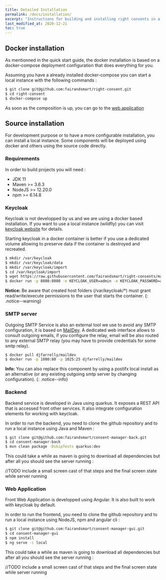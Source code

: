 ```yaml
---
title: Detailed Installation
permalink: /docs/installation/
excerpt: "Instructions for building and installing right consents in a local environment."
last_modified_at: 2020-12-21
toc: true
---
```


## Docker installation

As mentionned in the quick start guide, the docker installation is based on a docker-compose deployment configuration that does everything for you.

Assuming you have a already installed docker-compose you can start a local instance with the following commands : 

```bash
$ git clone git@github.com:fairandsmart/right-consent.git
$ cd right-consent
$ docker-compose up
```

As soon as the composition is up, you can go to the [web application](http://localhost:4286)

## Source installation

For development purpose or to have a more configurable installation, you can install a local instance. Some components will be deployed using docker and others using the source code directly.

### Requirements

In order to build projects you will need : 
- JDK 11
- Maven >= 3.6.3
- NodeJS >= 12.20.0
- npm >= 6.14.8

### Keycloak

Keycloak is not developped by us and we are using a docker based installation. If you want to use a local instance (wildfly) you can visit [keycloak website](https://www.keycloak.org/docs/latest/server_installation/index.html) for details. 

Starting keycloak in a docker container is better if you use a dedicated volume allowing to preserve data if the container is destroyed and recreated.

```bash
$ mkdir /var/keycloak
$ mkdir /var/keycloak/data
$ mkdir /var/keycloak/import
$ cd /var/keycloak/import
$ wget https://raw.githubusercontent.com/fairandsmart/right-consents/main/imports/right-consents.json
$ docker run -p 8080:8080 -e KEYCLOAK_USER=admin -e KEYCLOAK_PASSWORD=admin -e KEYCLOAK_IMPORT=/opt/jboss/keycloak/imports/right-consents.json -v /var/keycloak/data:/opt/jboss/keycloak/standalone/data -v /var/keycloak/imports:/opt/jboss/keycloak/imports jboss/keyloak 
```

<i class="fa fa-exclamation-circle"></i> <b>Notice:</b> Be aware that created host folders (/var/keycloak/*) must grant read/write/execute permissions to the user that starts the container.
{: .notice--warning}

### SMTP server

Outgoing SMTP Service is also an external tool we use to avoid any SMTP configuration, it is based on [MailDev](http://maildev.github.io/maildev/). A dedicated web interface allows to consult outgoing emails, if you configure the relay, email will be also routed to any external SMTP relay (you may have to provide credentials for some smtp relay).

```bash
$ docker pull djfarrelly/maildev
$ docker run -p 1080:80 -p 1025:25 djfarrelly/maildev
```

<i class="fa fa-info-circle"></i> <b>Info:</b> You can also replace this component by using a postifx local install as an alternative (or any existing outgoing smtp server by changing configuration).
{: .notice--info}

### Backend

Backend service is developed in Java using quarkus. It exposes a REST API that is accessed front other services. It also integrate configuration elements for working with keycloak.

In order to run the backend, you need to clone the github repository and to run a local instance using Java and Maven :

```bash
$ git clone git@github.com:fairandsmart/consent-manager-back.git
$ cd consent-manager-back
$ mvn clean package -DskipTests quarkus:dev
```

This could take a while as maven is going to download all dependencies but after all you should see the server running : 

//TODO include a small screen cast of that steps and the final screen state while server running

### Web Application

Front Web Application is developped using Angular. It is also built to work with keycloak by default.

In order to run the frontend, you need to clone the github repository and to run a local instance using NodeJS, npm and angular cli : 

```bash
$ git clone git@github.com:fairandsmart/consent-manager-gui.git
$ cd consent-manager-gui
$ npm install
$ ng serve -c local
```

This could take a while as maven is going to download all dependencies but after all you should see the server running : 

//TODO include a small screen cast of that steps and the final screen state while server running


